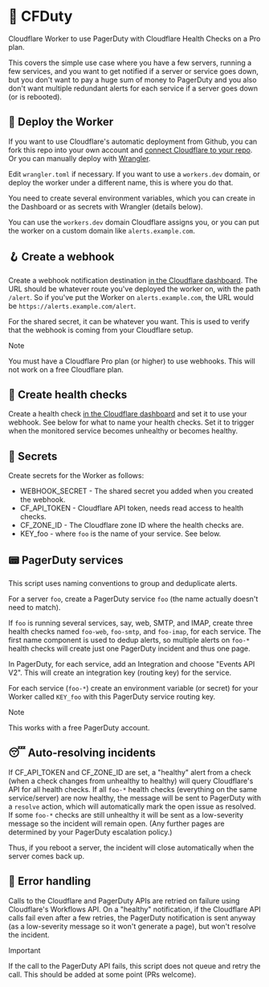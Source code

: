 # 🚨 CFDuty

Cloudflare Worker to use PagerDuty with Cloudflare Health Checks on a Pro plan.

This covers the simple use case where you have a few servers, running a few
services, and you want to get notified if a server or service goes down,
but you don't want to pay a huge sum of money to PagerDuty and you also
don't want multiple redundant alerts for each service if a server goes
down (or is rebooted).

## 🚧 Deploy the Worker

If you want to use Cloudflare's automatic deployment from Github, you
can fork this repo into your own account and
[connect Cloudflare to your repo](https://developers.cloudflare.com/workers/ci-cd/builds/).
Or you can manually deploy with [Wrangler](https://developers.cloudflare.com/workers/wrangler/).

Edit `wrangler.toml` if necessary. If you want to use a `workers.dev`
domain, or deploy the worker under a different name, this is where you
do that.

You need to create several environment variables, which you can create
in the Dashboard or as secrets with Wrangler (details below).

You can use the `workers.dev` domain Cloudflare assigns you, or you can
put the worker on a custom domain like `alerts.example.com`.

## 🪝 Create a webhook

Create a webhook notification destination [in the Cloudflare dashboard](https://dash.cloudflare.com/?to=/:account/notifications/destinations).
The URL should be whatever route you've deployed the worker on, with
the path `/alert`. So if you've put the Worker on `alerts.example.com`,
the URL would be `https://alerts.example.com/alert`.

For the shared secret, it can be whatever you want. This is used to
verify that the webhook is coming from your Cloudflare setup.

> [!NOTE]
> You must have a Cloudflare Pro plan (or higher) to use webhooks. This
> will not work on a free Cloudflare plan.

## 📣 Create health checks

Create a health check [in the Cloudflare dashboard](https://dash.cloudflare.com/?to=/:account/:zone/traffic/health-checks)
and set it to use your webhook. See below for what to name your health
checks. Set it to trigger when the monitored service becomes unhealthy
or becomes healthy.

## 🤫 Secrets

Create secrets for the Worker as follows:

- WEBHOOK_SECRET - The shared secret you added when you created the webhook.
- CF_API_TOKEN - Cloudflare API token, needs read access to health checks.
- CF_ZONE_ID - The Cloudflare zone ID where the health checks are.
- KEY_foo - where `foo` is the name of your service. See below.

## 📟 PagerDuty services

This script uses naming conventions to group and deduplicate alerts.

For a server `foo`, create a PagerDuty service `foo` (the name actually
doesn't need to match).

If `foo` is running several services, say, web, SMTP, and IMAP, create
three health checks named `foo-web`, `foo-smtp`, and `foo-imap`, for
each service. The first name component is used to dedup alerts, so
multiple alerts on `foo-*` health checks will create just one PagerDuty
incident and thus one page.

In PagerDuty, for each service, add an Integration and choose "Events API V2".
This will create an integration key (routing key) for the service.

For each service (`foo-*`) create an environment variable (or secret)
for your Worker called `KEY_foo` with this PagerDuty service routing key.

> [!NOTE]
> This works with a free PagerDuty account.

## 😴 Auto-resolving incidents

If CF_API_TOKEN and CF_ZONE_ID are set, a "healthy" alert from a check
(when a check changes from unhealthy to healthy) will query Cloudflare's
API for all health checks. If all `foo-*` health checks (everything on the
same service/server) are now healthy, the message will be sent to PagerDuty
with a `resolve` action, which will automatically mark the open issue as
resolved. If some `foo-*` checks are still unhealthy it will be sent as a
low-severity message so the incident will remain open. (Any further pages
are determined by your PagerDuty escalation policy.)

Thus, if you reboot a server, the incident will close automatically when
the server comes back up.

## 🤖 Error handling

Calls to the Cloudflare and PagerDuty APIs are retried on failure using
Cloudflare's Workflows API. On a "healthy" notification, if the Cloudflare
API calls fail even after a few retries, the PagerDuty notification is
sent anyway (as a low-severity message so it won't generate a page), but
won't resolve the incident.

> [!IMPORTANT]
> If the call to the PagerDuty API fails, this script does not queue and
> retry the call. This should be added at some point (PRs welcome).
